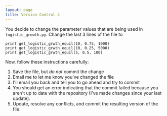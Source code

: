 ```yaml
---
layout: page
title: Version Control 4
---
```


You decide to change the parameter values that are being used in
`logistic_growth.py`. Change the last 3 lines of the file to

```
print get_logistic_grwth_equil(10, 0.75, 1000)
print get_logistic_grwth_equil(10, 0.25, 5000)
print get_logistic_grwth_equil(5, 0.5, 100)
```

Now, follow these instructions carefully:

1.  Save the file, but *do not* commit the change
2.  Email me to let me know you've changed the file
3.  I'll email you back and tell you to go ahead and try to commit
4.  You should get an error indicating that the commit failed because
    you aren't up to date with the repository (I've made changes since
    your last update).
5.  Update, resolve any conflicts, and commit the resulting version of
    the file.
